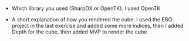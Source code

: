 - Which library you used (SharpDX or OpenTK).
I used OpenTK

- A short explanation of how you rendered the cube.
I used the  EBO project in the last exercise and added some more indices, then I added Depth for the cube, then added MVP to render the cube 
  
